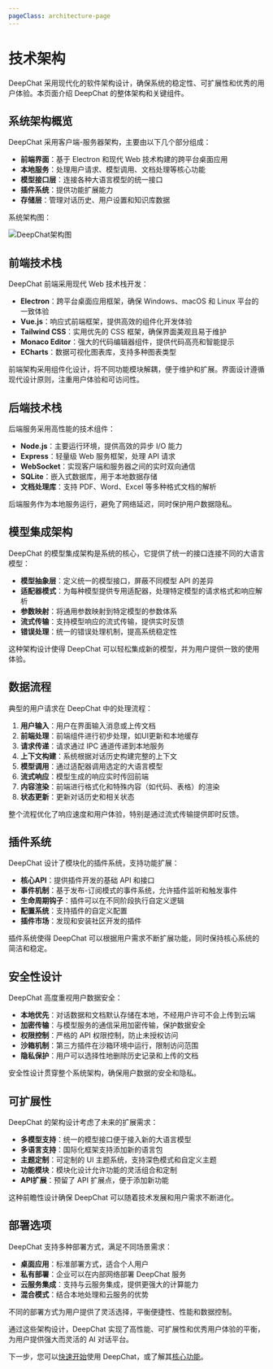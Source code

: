 ```yaml
---
pageClass: architecture-page
---
```


# 技术架构

DeepChat 采用现代化的软件架构设计，确保系统的稳定性、可扩展性和优秀的用户体验。本页面介绍 DeepChat 的整体架构和关键组件。

## 系统架构概览 <Badge text="系统设计" type="tip"/>

DeepChat 采用客户端-服务器架构，主要由以下几个部分组成：

- **前端界面**：基于 Electron 和现代 Web 技术构建的跨平台桌面应用
- **本地服务**：处理用户请求、模型调用、文档处理等核心功能
- **模型接口层**：连接各种大语言模型的统一接口
- **插件系统**：提供功能扩展能力
- **存储层**：管理对话历史、用户设置和知识库数据

系统架构图：

![DeepChat架构图](https://deepchat.thinkinai.xyz/chat-screenshot.png)

## 前端技术栈 <Badge text="技术选型" type="warning"/>

DeepChat 前端采用现代 Web 技术栈开发：

- **Electron**：跨平台桌面应用框架，确保 Windows、macOS 和 Linux 平台的一致体验
- **Vue.js**：响应式前端框架，提供高效的组件化开发体验
- **Tailwind CSS**：实用优先的 CSS 框架，确保界面美观且易于维护
- **Monaco Editor**：强大的代码编辑器组件，提供代码高亮和智能提示
- **ECharts**：数据可视化图表库，支持多种图表类型

前端架构采用组件化设计，将不同功能模块解耦，便于维护和扩展。界面设计遵循现代设计原则，注重用户体验和可访问性。

## 后端技术栈 <Badge text="服务构建" type="warning"/>

后端服务采用高性能的技术组件：

- **Node.js**：主要运行环境，提供高效的异步 I/O 能力
- **Express**：轻量级 Web 服务框架，处理 API 请求
- **WebSocket**：实现客户端和服务器之间的实时双向通信
- **SQLite**：嵌入式数据库，用于本地数据存储
- **文档处理库**：支持 PDF、Word、Excel 等多种格式文档的解析

后端服务作为本地服务运行，避免了网络延迟，同时保护用户数据隐私。

## 模型集成架构 <Badge text="核心功能" type="tip"/>

DeepChat 的模型集成架构是系统的核心，它提供了统一的接口连接不同的大语言模型：

- **模型抽象层**：定义统一的模型接口，屏蔽不同模型 API 的差异
- **适配器模式**：为每种模型提供专用适配器，处理特定模型的请求格式和响应解析
- **参数映射**：将通用参数映射到特定模型的参数体系
- **流式传输**：支持模型响应的流式传输，提供实时反馈
- **错误处理**：统一的错误处理机制，提高系统稳定性

这种架构设计使得 DeepChat 可以轻松集成新的模型，并为用户提供一致的使用体验。

## 数据流程 <Badge text="核心流程" type="tip"/>

典型的用户请求在 DeepChat 中的处理流程：

1. **用户输入**：用户在界面输入消息或上传文档
2. **前端处理**：前端组件进行初步处理，如UI更新和本地缓存
3. **请求传递**：请求通过 IPC 通道传递到本地服务
4. **上下文构建**：系统根据对话历史构建完整的上下文
5. **模型调用**：通过适配器调用选定的大语言模型
6. **流式响应**：模型生成的响应实时传回前端
7. **内容渲染**：前端进行格式化和特殊内容（如代码、表格）的渲染
8. **状态更新**：更新对话历史和相关状态

整个流程优化了响应速度和用户体验，特别是通过流式传输提供即时反馈。

## 插件系统 <Badge text="扩展能力" type="tip"/>

DeepChat 设计了模块化的插件系统，支持功能扩展：

- **核心API**：提供插件开发的基础 API 和接口
- **事件机制**：基于发布-订阅模式的事件系统，允许插件监听和触发事件
- **生命周期钩子**：插件可以在不同阶段执行自定义逻辑
- **配置系统**：支持插件的自定义配置
- **插件市场**：发现和安装社区开发的插件

插件系统使得 DeepChat 可以根据用户需求不断扩展功能，同时保持核心系统的简洁和稳定。

## 安全性设计 <Badge text="安全保障" type="danger"/>

DeepChat 高度重视用户数据安全：

- **本地优先**：对话数据和文档默认存储在本地，不经用户许可不会上传到云端
- **加密传输**：与模型服务的通信采用加密传输，保护数据安全
- **权限控制**：严格的 API 权限控制，防止未授权访问
- **沙箱机制**：第三方插件在沙箱环境中运行，限制访问范围
- **隐私保护**：用户可以选择性地删除历史记录和上传的文档

安全性设计贯穿整个系统架构，确保用户数据的安全和隐私。

## 可扩展性 <Badge text="未来规划" type="warning"/>

DeepChat 的架构设计考虑了未来的扩展需求：

- **多模型支持**：统一的模型接口便于接入新的大语言模型
- **多语言支持**：国际化框架支持添加新的语言包
- **主题定制**：可定制的 UI 主题系统，支持深色模式和自定义主题
- **功能模块**：模块化设计允许功能的灵活组合和定制
- **API扩展**：预留了 API 扩展点，便于添加新功能

这种前瞻性设计确保 DeepChat 可以随着技术发展和用户需求不断进化。

## 部署选项 <Badge text="部署方式" type="tip"/>

DeepChat 支持多种部署方式，满足不同场景需求：

- **桌面应用**：标准部署方式，适合个人用户
- **私有部署**：企业可以在内部网络部署 DeepChat 服务
- **云服务集成**：支持与云服务集成，提供更强大的计算能力
- **混合模式**：结合本地处理和云服务的优势

不同的部署方式为用户提供了灵活选择，平衡便捷性、性能和数据控制。

通过这些架构设计，DeepChat 实现了高性能、可扩展性和优秀用户体验的平衡，为用户提供强大而灵活的 AI 对话平台。

下一步，您可以[快速开始](../getting-started/)使用 DeepChat，或了解其[核心功能](../core-features/)。

<style>
.architecture-page {
  --arch-primary: var(--c-brand);
  --arch-bg: #f8f9fa;
  --arch-card-bg: white;
  --arch-shadow: rgba(0, 0, 0, 0.05);
}

.architecture-container {
  max-width: 100%;
  margin: 0 auto;
}

.architecture-diagram {
  margin: 2rem 0;
  text-align: center;
}

.arch-img {
  max-width: 100%;
  border-radius: 8px;
  box-shadow: 0 4px 12px var(--arch-shadow);
}

.arch-component-grid {
  display: grid;
  grid-template-columns: repeat(auto-fill, minmax(200px, 1fr));
  gap: 20px;
  margin: 2rem 0;
}

.arch-component {
  background: var(--arch-card-bg);
  border-radius: 8px;
  padding: 16px;
  box-shadow: 0 4px 12px var(--arch-shadow);
  transition: transform 0.3s;
}

.arch-component:hover {
  transform: translateY(-5px);
}

.comp-title {
  font-weight: 600;
  font-size: 1.1rem;
  margin-bottom: 8px;
  color: var(--arch-primary);
}

.comp-desc {
  color: var(--c-text);
  line-height: 1.5;
}

.tech-stack {
  display: flex;
  flex-wrap: wrap;
  gap: 16px;
  margin: 2rem 0;
}

.tech-item {
  flex: 0 0 calc(20% - 16px);
  background: var(--arch-card-bg);
  border-radius: 8px;
  padding: 16px;
  box-shadow: 0 4px 12px var(--arch-shadow);
  text-align: center;
  transition: transform 0.3s;
}

.tech-item:hover {
  transform: translateY(-5px);
}

.tech-logo {
  font-size: 2rem;
  margin-bottom: 8px;
}

.tech-name {
  font-weight: 600;
  color: var(--arch-primary);
  margin-bottom: 4px;
}

.tech-desc {
  font-size: 0.9rem;
  color: var(--c-text);
}

.process-flow {
  margin: 2rem 0;
}

.process-step {
  display: flex;
  align-items: flex-start;
  margin-bottom: 16px;
  padding: 12px;
  background: var(--arch-card-bg);
  border-radius: 8px;
  box-shadow: 0 2px 8px var(--arch-shadow);
}

.step-number {
  background: var(--arch-primary);
  color: white;
  width: 30px;
  height: 30px;
  border-radius: 50%;
  display: flex;
  align-items: center;
  justify-content: center;
  font-weight: 600;
  margin-right: 16px;
}

.step-desc {
  line-height: 1.5;
}

@media (max-width: 719px) {
  .tech-item {
    flex: 0 0 calc(50% - 16px);
  }
  
  .arch-component-grid {
    grid-template-columns: 1fr;
  }
}
</style> 